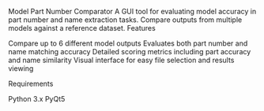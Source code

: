 Model Part Number Comparator
A GUI tool for evaluating model accuracy in part number and name extraction tasks. Compare outputs from multiple models against a reference dataset.
Features

Compare up to 6 different model outputs
Evaluates both part number and name matching accuracy
Detailed scoring metrics including part accuracy and name similarity
Visual interface for easy file selection and results viewing

Requirements

Python 3.x
PyQt5